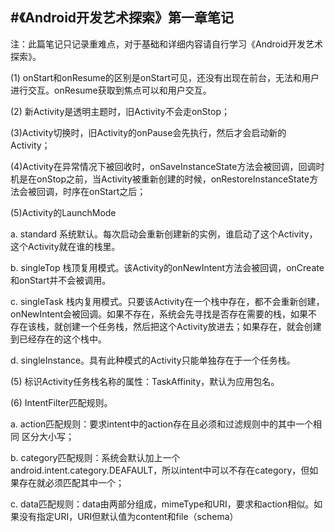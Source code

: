 #《Android开发艺术探索》第一章笔记
---

注：此篇笔记只记录重难点，对于基础和详细内容请自行学习《Android开发艺术探索》。


(1) onStart和onResume的区别是onStart可见，还没有出现在前台，无法和用户进行交互。onResume获取到焦点可以和用户交互。

(2) 新Activity是透明主题时，旧Activity不会走onStop；

(3)Activity切换时，旧Activity的onPause会先执行，然后才会启动新的Activity；

(4)Activity在异常情况下被回收时，onSaveInstanceState方法会被回调，回调时机是在onStop之前，当Activity被重新创建的时候，onRestoreInstanceState方法会被回调，时序在onStart之后；

(5)Activity的LaunchMode

a.
 standard 系统默认。每次启动会重新创建新的实例，谁启动了这个Activity，这个Activity就在谁的栈里。

b.
 singleTop 栈顶复用模式。该Activity的onNewIntent方法会被回调，onCreate和onStart并不会被调用。

c.
 singleTask 栈内复用模式。只要该Activity在一个栈中存在，都不会重新创建，onNewIntent会被回调。如果不存在，系统会先寻找是否存在需要的栈，如果不存在该栈，就创建一个任务栈，然后把这个Activity放进去；如果存在，就会创建到已经存在的这个栈中。

d.
 singleInstance。具有此种模式的Activity只能单独存在于一个任务栈。

(5) 标识Activity任务栈名称的属性：TaskAffinity，默认为应用包名。

(6) IntentFilter匹配规则。

a.
 action匹配规则：要求intent中的action存在且必须和过滤规则中的其中一个相同 区分大小写；

b.
 category匹配规则：系统会默认加上一个android.intent.category.DEAFAULT，所以intent中可以不存在category，但如果存在就必须匹配其中一个；

c.
 data匹配规则：data由两部分组成，mimeType和URI，要求和action相似。如果没有指定URI，URI但默认值为content和file（schema）